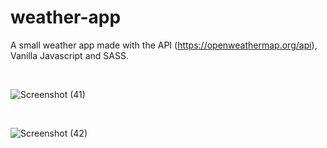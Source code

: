# weather-app

 A small weather app made with the API (https://openweathermap.org/api), Vanilla Javascript and SASS.

  <br>

![Screenshot (41)](https://user-images.githubusercontent.com/43547833/63273774-de32c000-c29e-11e9-9742-1f3a8b29dfcc.png)

<br>

![Screenshot (42)](https://user-images.githubusercontent.com/43547833/63274063-6f099b80-c29f-11e9-9060-3e908b6862dd.png)
